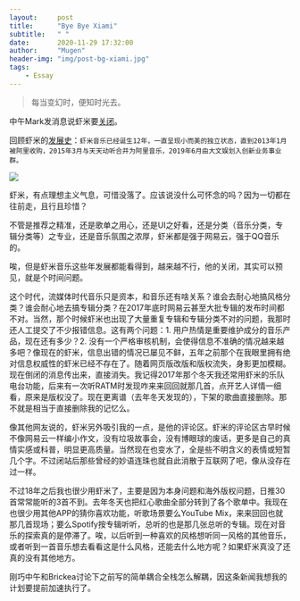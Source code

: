 ```yaml
---
layout:     post
title:      "Bye Bye Xiami"
subtitle:   " "
date:       2020-11-29 17:32:00
author:     "Mugen"
header-img: "img/post-bg-xiami.jpg"
tags:
    - Essay
---
```


> 每当变幻时，便知时光去。


中午Mark发消息说虾米要[关闭](https://finance.sina.com.cn/tech/2020-11-30/doc-iiznezxs4345479.shtml)。

回顾虾米的[发展史](https://finance.sina.com.cn/tech/2020-11-30/doc-iiznctke3925811.shtml)：`虾米音乐已经诞生12年，一直呈现小而美的独立状态，直到2013年1月被阿里收购，2015年3月与天天动听合并为阿里音乐，2019年6月由大文娱划入创新业务事业群。`

![](https://upload.wikimedia.org/wikipedia/zh/1/1c/Xiami_logo.png)

虾米，有点理想主义气息，可惜没落了。应该说没什么可怀念的吗？因为一切都在往前走，且行且珍惜？

不管是推荐之精准，还是歌单之用心，还是UI之好看，还是分类（音乐分类，专辑分类等）之专业，还是音乐氛围之浓厚，虾米都是强于网易云，强于QQ音乐的。

唉，但是虾米音乐这些年发展都能看得到，越来越不行，他的关闭，其实可以预见，就是个时间问题。

这个时代，流媒体时代音乐只是资本，和音乐还有啥关系？谁会去耐心地搞风格分类？谁会耐心地去搞专辑分类？在2017年底时网易云甚至大批专辑的发布时间都不对。当然，那个时候虾米也出现了大量重复专辑和专辑分类不对的问题，我那时还人工提交了不少报错信息。这有两个问题：1. 用户热情是重要维护成分的音乐产品，现在还有多少？2. 没有一个严格审核机制，会使得信息不准确的情况越来越多吧？像现在的虾米，信息出错的情况已屡见不鲜，五年之前那个在我眼里拥有绝对信息权威性的虾米已经不存在了。随着网页版改版和版权流失，身影更加模糊。现在倒闭的消息传出来，直接消失。我记得2017年那个冬天我还常用虾米的乐队电台功能，后来有一次听RATM时发现咋来来回回就那几首，点开艺人详情一细看，原来是版权没了。现在更离谱（去年冬天发现的），下架的歌曲直接删除。那不就是相当于直接删除我的记忆么。

像其他网友说的，虾米另外吸引我的一点，是他的评论区。虾米的评论区古早时候不像网易云一样编小作文，没有垃圾故事会，没有博眼球的废话，更多是自己的真情实感或科普，明显更高质量。当然现在也变水了，全是些不明含义的表情或短暂几个字。不过闭站后那些曾经的妙语连珠也就自此消散于互联网了吧，像从没存在过一样。

不过18年之后我也很少用虾米了，主要是因为本身问题和海外版权问题，日推30首常常能听的3首不到。去年冬天也把红心歌曲全部分转到了各个歌单中。我现在也很少用其他APP的猜你喜欢功能，听歌场景要么YouTube Mix，来来回回也就那几首现场；要么Spotify按专辑听听，总听的也是那几张总听的专辑。现在对音乐的探索真的是停滞了。唉，以后听到一种喜欢的风格想听同一风格的其他音乐，或者听到一首音乐想去看看这是什么风格，还能去什么地方呢？如果虾米真没了还真的没有其他地方。

刚巧中午和Brickea讨论下之前写的简单耦合全栈怎么解耦，因这条新闻我想我的计划要提前加速执行了。